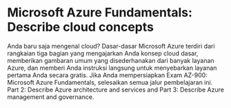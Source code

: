 # Microsoft Azure Fundamentals: Describe cloud concepts

Anda baru saja mengenal cloud? Dasar-dasar Microsoft Azure terdiri dari rangkaian tiga bagian yang mengajarkan Anda konsep cloud dasar, memberikan gambaran umum yang disederhanakan dari banyak layanan Azure, dan memberi Anda instruksi langsung untuk menyebarkan layanan pertama Anda secara gratis. Jika Anda mempersiapkan Exam AZ-900: Microsoft Azure Fundamentals, selesaikan semua jalur pembelajaran ini.  Part 2: Describe Azure architecture and services and Part 3: Describe Azure management and governance.
